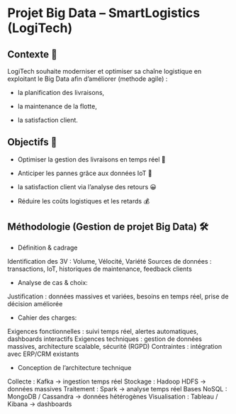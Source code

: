 # Projet Big Data – SmartLogistics (LogiTech)

## Contexte 📌

LogiTech souhaite moderniser et optimiser sa chaîne logistique en exploitant le Big Data afin d’améliorer (methode agile) :

* la planification des livraisons,

* la maintenance de la flotte,

* la satisfaction client.


## Objectifs 🎯

* Optimiser la gestion des livraisons en temps réel 🚚 

* Anticiper les pannes grâce aux données IoT 🔧 

* la satisfaction client via l’analyse des retours 😀 

* Réduire les coûts logistiques et les retards 💰 

## Méthodologie (Gestion de projet Big Data) 🛠️ 
* Définition & cadrage

Identification des 3V : Volume, Vélocité, Variété
Sources de données : transactions, IoT, historiques de maintenance, feedback clients

* Analyse de cas & choix:

Justification : données massives et variées, besoins en temps réel, prise de décision améliorée

* Cahier des charges:

Exigences fonctionnelles : suivi temps réel, alertes automatiques, dashboards interactifs
Exigences techniques : gestion de données massives, architecture scalable, sécurité (RGPD)
Contraintes : intégration avec ERP/CRM existants

* Conception de l’architecture technique

Collecte : Kafka → ingestion temps réel
Stockage : Hadoop HDFS → données massives
Traitement : Spark → analyse temps réel
Bases NoSQL : MongoDB / Cassandra → données hétérogènes
Visualisation : Tableau / Kibana → dashboards

